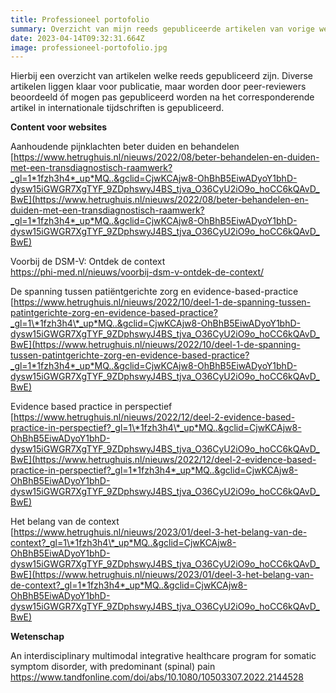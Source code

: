```yaml
---
title: Professioneel portofolio
summary: Overzicht van mijn reeds gepubliceerde artikelen van vorige werkgevers
date: 2023-04-14T09:32:31.664Z
image: professioneel-portofolio.jpg
---
```

H﻿ierbij een overzicht van artikelen welke reeds gepubliceerd zijn. Diverse artikelen liggen klaar voor publicatie, maar worden door peer-reviewers beoordeeld óf mogen pas gepubliceerd worden na het corresponderende artikel in internationale tijdschriften is gepubliceerd. 

**C﻿ontent voor websites**

A﻿anhoudende pijnklachten beter duiden en behandelen [https://www.hetrughuis.nl/nieuws/2022/08/beter-behandelen-en-duiden-met-een-transdiagnostisch-raamwerk?_gl=1*1fzh3h4*_up*MQ..&gclid=CjwKCAjw8-OhBhB5EiwADyoY1bhD-dysw15iGWGR7XgTYF_9ZDphswyJ4BS_tjva_O36CyU2iO9o_hoCC6kQAvD_BwE](https://www.hetrughuis.nl/nieuws/2022/08/beter-behandelen-en-duiden-met-een-transdiagnostisch-raamwerk?_gl=1*1fzh3h4*_up*MQ..&gclid=CjwKCAjw8-OhBhB5EiwADyoY1bhD-dysw15iGWGR7XgTYF_9ZDphswyJ4BS_tjva_O36CyU2iO9o_hoCC6kQAvD_BwE)

V﻿oorbij de DSM-V: Ontdek de context\
<https://phi-med.nl/nieuws/voorbij-dsm-v-ontdek-de-context/>

D﻿e spanning tussen patiëntgerichte zorg en evidence-based-practice [https://www.hetrughuis.nl/nieuws/2022/10/deel-1-de-spanning-tussen-patintgerichte-zorg-en-evidence-based-practice?_gl=1\*1fzh3h4\*_up*MQ..&gclid=CjwKCAjw8-OhBhB5EiwADyoY1bhD-dysw15iGWGR7XgTYF_9ZDphswyJ4BS_tjva_O36CyU2iO9o_hoCC6kQAvD_BwE](https://www.hetrughuis.nl/nieuws/2022/10/deel-1-de-spanning-tussen-patintgerichte-zorg-en-evidence-based-practice?_gl=1*1fzh3h4*_up*MQ..&gclid=CjwKCAjw8-OhBhB5EiwADyoY1bhD-dysw15iGWGR7XgTYF_9ZDphswyJ4BS_tjva_O36CyU2iO9o_hoCC6kQAvD_BwE)

E﻿vidence based practice in perspectief\
[https://www.hetrughuis.nl/nieuws/2022/12/deel-2-evidence-based-practice-in-perspectief?_gl=1\*1fzh3h4\*_up*MQ..&gclid=CjwKCAjw8-OhBhB5EiwADyoY1bhD-dysw15iGWGR7XgTYF_9ZDphswyJ4BS_tjva_O36CyU2iO9o_hoCC6kQAvD_BwE](https://www.hetrughuis.nl/nieuws/2022/12/deel-2-evidence-based-practice-in-perspectief?_gl=1*1fzh3h4*_up*MQ..&gclid=CjwKCAjw8-OhBhB5EiwADyoY1bhD-dysw15iGWGR7XgTYF_9ZDphswyJ4BS_tjva_O36CyU2iO9o_hoCC6kQAvD_BwE)

H﻿et belang van de context\
[https://www.hetrughuis.nl/nieuws/2023/01/deel-3-het-belang-van-de-context?_gl=1\*1fzh3h4\*_up*MQ..&gclid=CjwKCAjw8-OhBhB5EiwADyoY1bhD-dysw15iGWGR7XgTYF_9ZDphswyJ4BS_tjva_O36CyU2iO9o_hoCC6kQAvD_BwE](https://www.hetrughuis.nl/nieuws/2023/01/deel-3-het-belang-van-de-context?_gl=1*1fzh3h4*_up*MQ..&gclid=CjwKCAjw8-OhBhB5EiwADyoY1bhD-dysw15iGWGR7XgTYF_9ZDphswyJ4BS_tjva_O36CyU2iO9o_hoCC6kQAvD_BwE)

**W﻿etenschap**

An interdisciplinary multimodal integrative healthcare program for somatic symptom disorder, with predominant (spinal) pain\
<https://www.tandfonline.com/doi/abs/10.1080/10503307.2022.2144528>